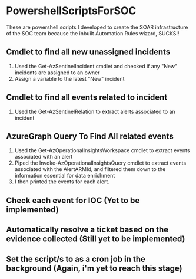 # PowershellScriptsForSOC
These are powershell scripts I developed to create the SOAR infrastructure of the SOC team because the inbuilt Automation Rules wizard, SUCKS!!

## Cmdlet to find all new unassigned incidents 
1. Used the Get-AzSentinelIncident cmdlet and checked if any "New" incidents are assigned to an owner
2. Assign a variable to the latest "New" incident

## Cmdlet to find all events related to incident
1. Used the Get-AzSentinelRelation to extract alerts associated to an incident

## AzureGraph Query To Find All related events
1. Used the Get-AzOperationalInsightsWorkspace cmdlet to extract events associated with an alert
2. Piped the Invoke-AzOperationalInsightsQuery cmdlet to extract events associated with the AlertARMId, and filtered them down to the information essential for data enrichment
3. I then printed the events for each alert.

## Check each event for IOC (Yet to be implemented)

## Automatically resolve a ticket based on the evidence collected (Still yet to be implemented)

## Set the script/s to as a cron job in the background (Again, i'm yet to reach this stage)


